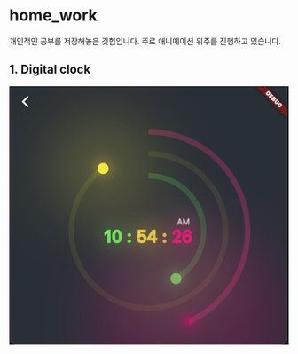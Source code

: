 # home_work

개인적인 공부를 저장해놓은 깃헙입니다. 
주로 애니메이션 위주를 진행하고 있습니다.

## 1. Digital clock
<img src="./assets/digital_clock.png">

